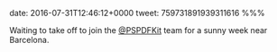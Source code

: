date: 2016-07-31T12:46:12+0000
tweet: 759731891939311616
%%%

Waiting to take off to join the [@PSPDFKit](https://twitter.com/PSPDFKit) team for a sunny week near Barcelona.
